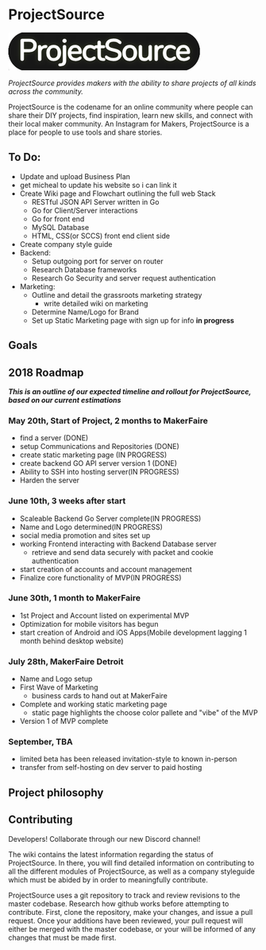 # ProjectSource

![Current Logo](ProjectSource.png)

*ProjectSource provides makers with the ability to share projects of all kinds across the community.*

ProjectSource is the codename for an online community where people can share their DIY projects, find inspiration, learn new skills, and connect with their local maker community. An Instagram for Makers, ProjectSource is a place for people to use tools and share stories.

## To Do:
- Update and upload Business Plan
- get micheal to update his website so i can link it
- Create Wiki page and Flowchart outlining the full web Stack
    - RESTful JSON API Server written in Go
    - Go for Client/Server interactions
    - Go for front end
    - MySQL Database
    - HTML, CSS(or SCCS) front end client side
- Create company style guide
- Backend:
    - Setup outgoing port for server on router
    - Research Database frameworks
    - Research Go Security and server request authentication
- Marketing:
    - Outline and detail the grassroots marketing strategy
        - write detailed wiki on marketing
    - Determine Name/Logo for Brand
    - Set up Static Marketing page with sign up for info **in progress**
   
## Goals

## 2018 Roadmap
**_This is an outline of our expected timeline and rollout for ProjectSource, based on our current estimations_**

### May 20th, Start of Project, 2 months to MakerFaire
- find a server (DONE)
- setup Communications and Repositories (DONE)
- create static marketing page (IN PROGRESS)
- create backend GO API server version 1 (DONE)
- Ability to SSH into hosting server(IN PROGRESS)
- Harden the server

### June 10th, 3 weeks after start
- Scaleable Backend Go Server complete(IN PROGRESS)
- Name and Logo determined(IN PROGRESS)
- social media promotion and sites set up
- working Frontend interacting with Backend Database server
  - retrieve and send data securely with packet and cookie authentication
- start creation of accounts and account management
- Finalize core functionality of MVP(IN PROGRESS)

### June 30th, 1 month to MakerFaire
- 1st Project and Account listed on experimental MVP
- Optimization for mobile visitors has begun
- start creation of Android and iOS Apps(Mobile development lagging 1 month behind desktop website)

### July 28th, MakerFaire Detroit
- Name and Logo setup
- First Wave of Marketing
  - business cards to hand out at MakerFaire
- Complete and working static marketing page
  - static page highlights the choose color pallete and "vibe" of the MVP
- Version 1 of MVP complete

### September, TBA
- limited beta has been released invitation-style to known in-person
- transfer from self-hosting on dev server to paid hosting


## Project philosophy

## Contributing

Developers! Collaborate through our new Discord channel!

The wiki contains the latest information regarding the status of ProjectSource. In there, you will find detailed information on contributing to all the different modules of ProjectSource, as well as a company styleguide which must be abided by in order to meaningfully contribute.

ProjectSource uses a git repository to track and review revisions to the master codebase. Research how github works before attempting to contribute. First, clone the repository, make your changes, and issue a pull request. Once your additions have been reviewed, your pull request will either be merged with the master codebase, or your will be informed of any changes that must be made first.
